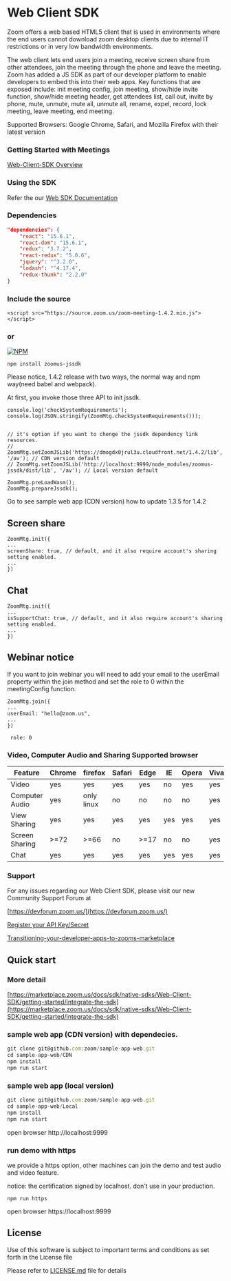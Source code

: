 # Web Client SDK 

Zoom offers a web based HTML5 client that is used in environments where the end users cannot download zoom desktop clients due to internal IT restrictions or in very low bandwidth environments. 

The web client lets end users join a meeting, receive screen share from other attendees, join the meeting through the phone and leave the meeting. Zoom has added a JS SDK as part of our developer platform to enable developers to embed this into their web apps. Key functions that are exposed include: init meeting config, join meeting, show/hide invite function, show/hide meeting header, get attendees list, call out, invite by phone, mute, unmute, mute all, unmute all, rename, expel, record, lock meeting, leave meeting, end meeting.

Supported Browsers: Google Chrome, Safari, and Mozilla Firefox with their latest version

### Getting Started with Meetings
[Web-Client-SDK Overview](https://marketplace.zoom.us/docs/sdk/native-sdks/Web-Client-SDK/overview)

### Using the SDK

Refer the our [Web SDK Documentation](https://marketplace.zoom.us/docs/sdk/native-sdks/Web-Client-SDK/api-reference)

### Dependencies

```package.json
"dependencies": {
	"react": "15.6.1",
	"react-dom": "15.6.1",
	"redux": "3.7.2",
	"react-redux": "5.0.6",
	"jquery": "^3.2.0",
	"lodash": "^4.17.4",
	"redux-thunk": "2.2.0"
}
```


### Include the source

```
<script src="https://source.zoom.us/zoom-meeting-1.4.2.min.js"></script>
```
### or

[![NPM](https://nodei.co/npm/zoomus-jssdk.png)](https://nodei.co/npm/zoomus-jssdk/)

```
npm install zoomus-jssdk
```
   
Please notice, 1.4.2 release with two ways, the normal way and npm way(need babel and webpack).

At first, you invoke those three API to init jssdk.
```
console.log('checkSystemRequirements');
console.log(JSON.stringify(ZoomMtg.checkSystemRequirements()));


// it's option if you want to chenge the jssdk dependency link resources.
// ZoomMtg.setZoomJSLib('https://dmogdx0jrul3u.cloudfront.net/1.4.2/lib', '/av'); // CDN version default 
// ZoomMtg.setZoomJSLib('http://localhost:9999/node_modules/zoomus-jssdk/dist/lib', '/av'); // Local version default

ZoomMtg.preLoadWasm();
ZoomMtg.prepareJssdk();
```
Go to see sample web app (CDN version) how to update 1.3.5 for 1.4.2

## Screen share
```
ZoomMtg.init({
...
screenShare: true, // default, and it also require account's sharing setting enabled.
...    
})
```

## Chat
```
ZoomMtg.init({
...
isSupportChat: true, // default, and it also require account's sharing setting enabled.
...    
})
```

## Webinar notice
If you want to join webinar you will need to add your email to the userEmail property within the join method and set the role to 0 within the meetingConfig function. 

```
ZoomMtg.join({
...
userEmail: "hello@zoom.us",
...    
})
 ```
 ```
  role: 0
 ```
          

### Video, Computer Audio and Sharing Supported browser

Feature | Chrome | firefox | Safari | Edge | IE | Opera | Vivaldi
------------ | ------------- | ------------ | ------------- | ------------ |  ------------- | ------------ | ------------
Video | yes| yes | yes | yes | no | yes | yes
Computer Audio | yes | only linux | no | no | no | no | yes 
View Sharing | yes | yes | yes | yes | yes| yes | yes
Screen Sharing | >=72 | >=66 | no | >=17 | no | no | yes
Chat | yes | yes | yes | yes | yes | yes | yes | yes

### Support
For any issues regarding our Web Client SDK, please visit our new Community Support Forum at

[https://devforum.zoom.us/](https://devforum.zoom.us/)

[Register your API Key/Secret](https://marketplace.zoom.us/docs/sdk/native-sdks/Web-Client-SDK/getting-started/prerequisites)

[Transitioning-your-developer-apps-to-zooms-marketplace](https://medium.com/zoom-developer-blog/transitioning-your-developer-apps-to-zooms-marketplace-6a8de3386716)


## Quick start
### More detail 
[https://marketplace.zoom.us/docs/sdk/native-sdks/Web-Client-SDK/getting-started/integrate-the-sdk](https://marketplace.zoom.us/docs/sdk/native-sdks/Web-Client-SDK/getting-started/integrate-the-sdk)

###  sample web app (CDN version) with dependecies.

```javascript
git clone git@github.com:zoom/sample-app-web.git
cd sample-app-web/CDN
npm install
npm run start
```

### sample web app (local version)
```javascript
git clone git@github.com:zoom/sample-app-web.git
cd sample-app-web/Local
npm install
npm run start
```

open browser http://localhost:9999

### run demo with https
we provide a https option, other machines can join the demo and test audio and video feature.

notice: the certification signed by localhost. don't use in your production.

```
npm run https
```
open browser https://localhost:9999

## License

Use of this software is subject to important terms and conditions as set forth in the License file

Please refer to [LICENSE.md](LICENSE.md) file for details
